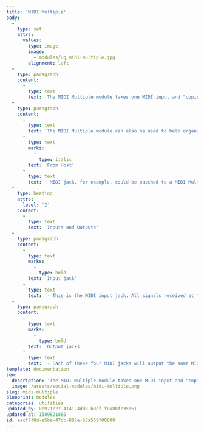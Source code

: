 ```yaml
---
title: 'MIDI Multiple'
body:
  -
    type: set
    attrs:
      values:
        type: image
        image:
          - modules/ug_midi-multiple.jpg
        alignment: left
  -
    type: paragraph
    content:
      -
        type: text
        text: 'The MIDI Multiple module takes one MIDI input and "copies" it to four additional MIDI outputs so that one MIDI cable can be routed to multiple destinations. Since every jack in Voltage Modular can have up to six cables connected to it, it’s possible to merge up to six MIDI inputs and send the data to as many as 24 destinations!'
  -
    type: paragraph
    content:
      -
        type: text
        text: 'The MIDI Multiple module can also be used to help organize or quickly re-route signals. The '
      -
        type: text
        marks:
          -
            type: italic
        text: 'From Host'
      -
        type: text
        text: ' MIDI jack, for example, could be patched to a MIDI Multiple which sends data to all of the MIDI modules in a patch. That way if you decide to change the MIDI input source, only one cable needs to be moved to re-route all of the MIDI in the patch.'
  -
    type: heading
    attrs:
      level: '2'
    content:
      -
        type: text
        text: 'Inputs and Outputs'
  -
    type: paragraph
    content:
      -
        type: text
        marks:
          -
            type: bold
        text: 'Input jack'
      -
        type: text
        text: '- This is the MIDI input jack. All signals received at this jack will be “copied” to the four MIDI output jacks. Up to six cables can be connected to merge MIDI data.'
  -
    type: paragraph
    content:
      -
        type: text
        marks:
          -
            type: bold
        text: 'Output jacks'
      -
        type: text
        text: '- Each of these four MIDI jacks will output the same MIDI data that is received at the MIDI input jack.'
template: documentation
seo:
  description: 'The MIDI Multiple module takes one MIDI input and "copies" it to four additional MIDI outputs so that one MIDI cable can be routed to multiple destinations.'
  image: /assets/social-modules/midi-multiple.png
slug: midi-multiple
blueprint: modules
categories: utilities
updated_by: 8e971c27-4141-4dd8-b8ef-f0a8bfc35d61
updated_at: 1589821880
id: eacf7f8d-e5be-47dc-887e-63a559f08800
---
```

